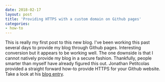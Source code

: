 ```yaml
---
date: 2018-02-17
layout: post
title: 'Providing HTTPS with a custom domain on Github pages'
categories:
- how-to
---
```


This is really my first post to this new blog.  I've been working this past several days to provide my blog through Github pages.  Interesting conversion but it appears to be working well.  The one downside is that I cannot natively provide my blog in a secure fashion.  Thankfully, people smarter than myself have already figured this out.  Jonathan Petitcolas provided a straight forward how-to provide HTTPS for your Github website.  Take a look at his [blog entry](https://www.jonathan-petitcolas.com/2017/01/13/using-https-with-custom-domain-name-on-github-pages.html).